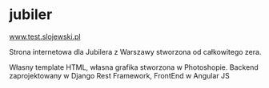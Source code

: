 # jubiler

www.test.slojewski.pl

Strona internetowa dla Jubilera z Warszawy stworzona od całkowitego zera.

Własny template HTML, własna grafika stworzona w Photoshopie.
Backend zaprojektowany w Django Rest Framework, FrontEnd w Angular JS
